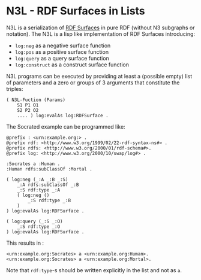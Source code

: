 # N3L - RDF Surfaces in Lists

N3L is a serialization of [RDF Surfaces](https://w3c-cg.github.io/rdfsurfaces/) in pure RDF (without
N3 subgraphs or notation). The N3L is a lisp like implementation of RDF Surfaces introducing:

- `log:neg` as a negative surface function
- `log:pos` as a positive surface function
- `log:query` as a query surface function
- `log:construct` as a construct surface function

N3L programs can be executed by providing at least a (possible empty) list of parameters and
a zero or groups of 3 arguments that constitute the triples:

```
( N3L-Fuction (Params) 
    S1 P1 O1
    S2 P2 O2
    .... ) log:evalAs log:RDFSurface .
```

The Socrated example can be programmed like:

```
@prefix : <urn:example.org:> .
@prefix rdf: <http://www.w3.org/1999/02/22-rdf-syntax-ns#> .
@prefix rdfs: <http://www.w3.org/2000/01/rdf-schema#>.
@prefix log: <http://www.w3.org/2000/10/swap/log#> .

:Socrates a :Human .
:Human rdfs:subClassOf :Mortal .

( log:neg (_:A _:B _:S)
    _:A rdfs:subClassOf _:B
    _:S rdf:type _:A
    ( log:neg () 
        _:S rdf:type _:B
    )
) log:evalAs log:RDFSurface .

( log:query (_:S _:O)
    _:S rdf:type _:O
) log:evalAs log:RDFSurface .
```

This results in :

```
<urn:example.org:Socrates> a <urn:example.org:Human>.
<urn:example.org:Socrates> a <urn:example.org:Mortal>.
```

Note that `rdf:type`-s should be written explicitly in the list and not as `a`.